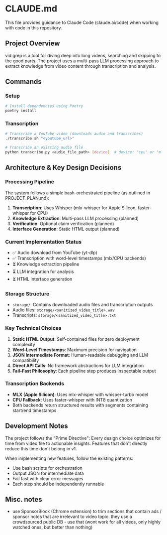 # CLAUDE.md

This file provides guidance to Claude Code (claude.ai/code) when working with code in this repository.

## Project Overview

vid.grep is a tool for diving deep into long videos, searching and skipping to the good parts. The project uses a multi-pass LLM processing approach to extract knowledge from video content through transcription and analysis.

## Commands

### Setup
```bash
# Install dependencies using Poetry
poetry install
```

### Transcription
```bash
# Transcribe a YouTube video (downloads audio and transcribes)
./transcribe.sh "<youtube_url>"

# Transcribe an existing audio file
python transcribe.py <audio_file_path> [device]  # device: "cpu" or "mlx"
```

## Architecture & Key Design Decisions

### Processing Pipeline
The system follows a simple bash-orchestrated pipeline (as outlined in PROJECT_PLAN.md):
1. **Transcription**: Uses Whisper (mlx-whisper for Apple Silicon, faster-whisper for CPU)
2. **Knowledge Extraction**: Multi-pass LLM processing (planned)
3. **Verification**: Optional claim verification (planned)
4. **Interface Generation**: Static HTML output (planned)

### Current Implementation Status
- ✅ Audio download from YouTube (yt-dlp)
- ✅ Transcription with word-level timestamps (mlx/CPU backends)
- ⏳ Knowledge extraction pipeline
- ⏳ LLM integration for analysis
- ⏳ HTML interface generation

### Storage Structure
- `storage/`: Contains downloaded audio files and transcription outputs
- Audio files: `storage/<sanitized_video_title>.wav`
- Transcripts: `storage/<sanitized_video_title>.txt`

### Key Technical Choices
1. **Static HTML Output**: Self-contained files for zero deployment complexity
2. **Word-Level Timestamps**: Maximum precision for navigation
3. **JSON Intermediate Format**: Human-readable debugging and LLM compatibility
4. **Direct API Calls**: No framework abstractions for LLM integration
5. **Fail-Fast Philosophy**: Each pipeline step produces inspectable output

### Transcription Backends
- **MLX (Apple Silicon)**: Uses mlx-whisper with whisper-turbo model
- **CPU Fallback**: Uses faster-whisper with INT8 quantization
- Both backends return structured results with segments containing start/end timestamps

## Development Notes

The project follows the "Prime Directive": Every design choice optimizes for time from video file to actionable insights. Features that don't directly reduce this time don't belong in v1.

When implementing new features, follow the existing patterns:
- Use bash scripts for orchestration
- Output JSON for intermediate data
- Fail fast with clear error messages
- Each step should be independently runnable

## Misc. notes
- use SponsorBlock (Chrome extension) to trim sections that contain ads / sponsor notes that are irrelevant to video topic. they use a crowdsourced public DB - use that (wont work for all videos, only highly watched ones, but better than nothing)